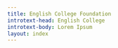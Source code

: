 ```yaml
---
title: English College Foundation
introtext-head: English College
introtext-body: Lorem Ipsum
layout: index
---
```


